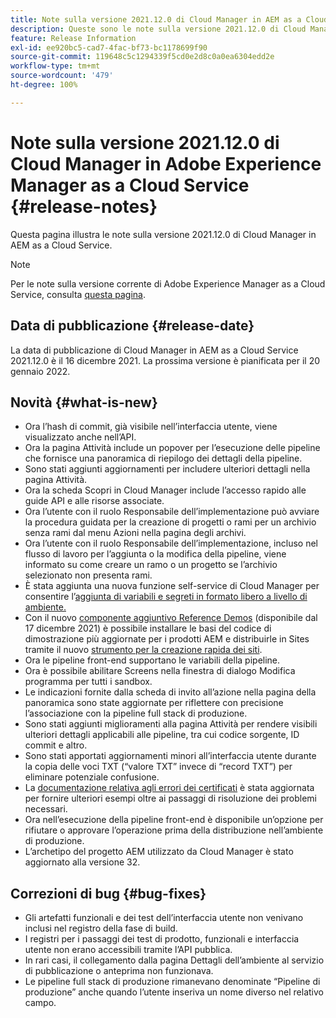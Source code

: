 ```yaml
---
title: Note sulla versione 2021.12.0 di Cloud Manager in AEM as a Cloud Service
description: Queste sono le note sulla versione 2021.12.0 di Cloud Manager in AEM as a Cloud Service.
feature: Release Information
exl-id: ee920bc5-cad7-4fac-bf73-bc1178699f90
source-git-commit: 119648c5c1294339f5cd0e2d8c0a0ea6304edd2e
workflow-type: tm+mt
source-wordcount: '479'
ht-degree: 100%

---
```


# Note sulla versione 2021.12.0 di Cloud Manager in Adobe Experience Manager as a Cloud Service {#release-notes}

Questa pagina illustra le note sulla versione 2021.12.0 di Cloud Manager in AEM as a Cloud Service.

>[!NOTE]
>
>Per le note sulla versione corrente di Adobe Experience Manager as a Cloud Service, consulta [questa pagina](/help/release-notes/release-notes-cloud/release-notes-current.md).

## Data di pubblicazione {#release-date}

La data di pubblicazione di Cloud Manager in AEM as a Cloud Service 2021.12.0 è il 16 dicembre 2021. La prossima versione è pianificata per il 20 gennaio 2022.

## Novità {#what-is-new}

* Ora l’hash di commit, già visibile nell’interfaccia utente, viene visualizzato anche nell’API.
* Ora la pagina Attività include un popover per l’esecuzione delle pipeline che fornisce una panoramica di riepilogo dei dettagli della pipeline.
* Sono stati aggiunti aggiornamenti per includere ulteriori dettagli nella pagina Attività.
* Ora la scheda Scopri in Cloud Manager include l’accesso rapido alle guide API e alle risorse associate.
* Ora l’utente con il ruolo Responsabile dell’implementazione può avviare la procedura guidata per la creazione di progetti o rami per un archivio senza rami dal menu Azioni nella pagina degli archivi.
* Ora l’utente con il ruolo Responsabile dell’implementazione, incluso nel flusso di lavoro per l’aggiunta o la modifica della pipeline, viene informato su come creare un ramo o un progetto se l’archivio selezionato non presenta rami.
* È stata aggiunta una nuova funzione self-service di Cloud Manager per consentire l’[aggiunta di variabili e segreti in formato libero a livello di ambiente.](/help/implementing/cloud-manager/environment-variables.md)
* Con il nuovo [componente aggiuntivo Reference Demos](/help/journey-sites/demos-add-on/overview.md) (disponibile dal 17 dicembre 2021) è possibile installare le basi del codice di dimostrazione più aggiornate per i prodotti AEM e distribuirle in Sites tramite il nuovo [strumento per la creazione rapida dei siti](/help/journey-sites/quick-site/overview.md).
* Ora le pipeline front-end supportano le variabili della pipeline.
* Ora è possibile abilitare Screens nella finestra di dialogo Modifica programma per tutti i sandbox.
* Le indicazioni fornite dalla scheda di invito all’azione nella pagina della panoramica sono state aggiornate per riflettere con precisione l’associazione con la pipeline full stack di produzione.
* Sono stati aggiunti miglioramenti alla pagina Attività per rendere visibili ulteriori dettagli applicabili alle pipeline, tra cui codice sorgente, ID commit e altro.
* Sono stati apportati aggiornamenti minori all’interfaccia utente durante la copia delle voci TXT (“valore TXT” invece di “record TXT”) per eliminare potenziale confusione.
* La [documentazione relativa agli errori dei certificati](/help/implementing/cloud-manager/managing-ssl-certifications/add-ssl-certificate.md#certificate-errors) è stata aggiornata per fornire ulteriori esempi oltre ai passaggi di risoluzione dei problemi necessari.
* Ora nell’esecuzione della pipeline front-end è disponibile un’opzione per rifiutare o approvare l’operazione prima della distribuzione nell’ambiente di produzione.
* L’archetipo del progetto AEM utilizzato da Cloud Manager è stato aggiornato alla versione 32.


## Correzioni di bug {#bug-fixes}

* Gli artefatti funzionali e dei test dell’interfaccia utente non venivano inclusi nel registro della fase di build.
* I registri per i passaggi dei test di prodotto, funzionali e interfaccia utente non erano accessibili tramite l’API pubblica.
* In rari casi, il collegamento dalla pagina Dettagli dell’ambiente al servizio di pubblicazione o anteprima non funzionava.
* Le pipeline full stack di produzione rimanevano denominate “Pipeline di produzione” anche quando l’utente inseriva un nome diverso nel relativo campo.
